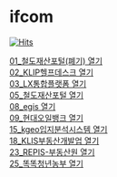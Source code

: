# ifcom

[![Hits](https://hits.seeyoufarm.com/api/count/incr/badge.svg?url=https%3A%2F%2Fgithub.com%2Fj45bongsik%2Fifcom&count_bg=%23FF8000&title_bg=%23000000&icon=&icon_color=%23E7E7E7&title=hits&edge_flat=false)](https://hits.seeyoufarm.com)


<a href="https://j45bongsik.github.io/ifcom/01_철도재산포털(폐기)/kr/build/html/00_coding_list.html">01_철도재산포털(폐기) 열기</a>
<br>
<a href="https://j45bongsik.github.io/ifcom/02_KLIP헬프데스크/KLIP헬프데스크/build/html/00_coding_list.html">02_KLIP헬프데스크 열기</a>
<br>
<a href="https://j45bongsik.github.io/ifcom/03_LX통합플랫폼/LX통합플랫폼/관리자N/lx/build/html/00_coding_list.html">03_LX통합플랫폼 열기</a>
<br>
<a href="https://j45bongsik.github.io/ifcom/05_철도재산포털/kr-potal/build/html/00_coding_list.html">05_철도재산포털 열기</a>
<br>
<a href="https://j45bongsik.github.io/ifcom/08_egis/egis/build/html/00_coding_list.html">08_egis 열기</a>
<br>
<a href="https://j45bongsik.github.io/ifcom/09_현대오일뱅크/oilbank/build/html/00_coding_list.html">09_현대오일뱅크 열기</a>
<br>
<a href="https://j45bongsik.github.io/ifcom/15_kgeo입지분석시스템/kgeop/build/html/00_coding_list.html">15_kgeo입지분석시스템 열기</a>
<br>
<a href="https://j45bongsik.github.io/ifcom/18_KLIS부동산개발업/부동산개발업/build/html/00_coding_list.html">18_KLIS부동산개발업 열기</a>
<br>
<a href="https://j45bongsik.github.io/ifcom/23_REPIS-부동산원/부동산원/build/html/00_coding_list.html">23_REPIS-부동산원 열기</a>
<br>
<a href="https://j45bongsik.github.io/ifcom/25_똑똑청년농부/똑똑청년농부/build/html/00_coding_list.html">25_똑똑청년농부 열기</a>


